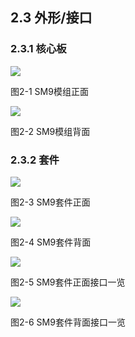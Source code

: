 ## 2.3 外形/接口

### 2.3.1 核心板

![](../pics/2.1.jpg)

图2-1 SM9模组正面

![](../pics/2.2.jpg)

图2-2 SM9模组背面

### 2.3.2 套件

![](../pics/2.3.jpg)

图2-3 SM9套件正面

![](../pics/2.4.jpg)

图2-4 SM9套件背面

![](../pics/2.5.jpg)

图2-5 SM9套件正面接口一览

![](../pics/2.6.jpg)

图2-6 SM9套件背面接口一览